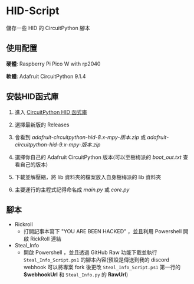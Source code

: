# HID-Script
儲存一些 HID 的 CircuitPython 腳本
## 使用配置
**硬體**: Raspberry Pi Pico W with rp2040

**軟體**: Adafruit CircuitPython 9.1.4

## 安裝HID函式庫
1. 進入 [CircuitPython HID 函式庫](https://github.com/adafruit/Adafruit_CircuitPython_HID)

2. 選擇最新版的 Releases

3. 會看到 *adafruit-circuitpython-hid-8.x-mpy-版本.zip* 或 *adafruit-circuitpython-hid-9.x-mpy-版本.zip*

4. 選擇你自己的 Adafruit CircuitPython 版本(可以至樹梅派的 *boot_out.txt* 查看自己的版本)

5. 下載並解壓縮，將 lib 資料夾的檔案放入自身樹梅派的 lib 資料夾

6. 主要運行的主程式記得命名成 *main\.py* 或 *core\.py*

## 腳本
- Rickroll
    - 打開記事本寫下 "YOU ARE BEEN HACKED" ，並且利用 Powershell 開啟 RickRoll 連結
- Steal_Info
    - 開啟 Powershell ，並且透過 GitHub Raw 功能下載並執行 `Steal_Info_Script.ps1` 的腳本內容(預設是傳送到我的 discord webhook 可以將專案 fork 後更改 `Steal_Info_Script.ps1` 第一行的 **$webhookUrl** 和 `Steal_Info.py` 的 **RawUrl**)